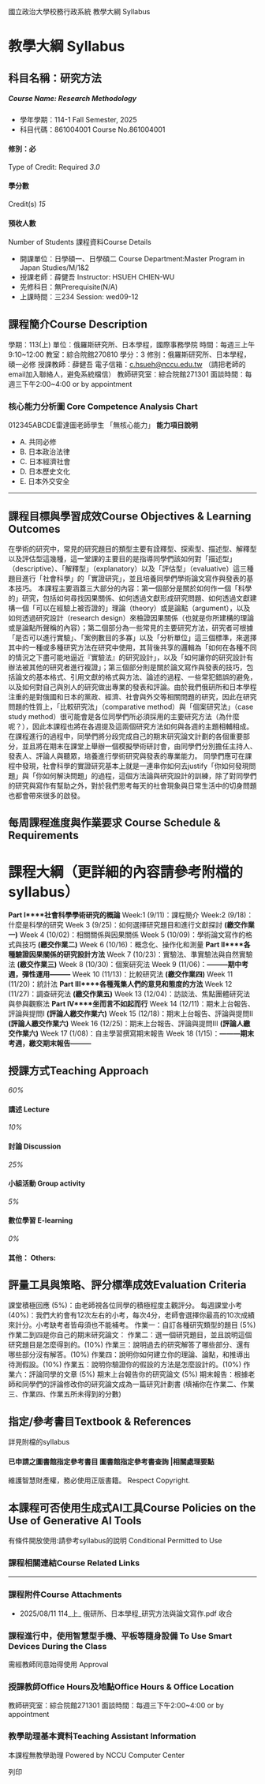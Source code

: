國立政治大學校務行政系統 教學大綱 Syllabus
# 教學大綱 Syllabus
##  科目名稱：研究方法
#####  Course Name: Research Methodology
  * 學年學期：114-1 Fall Semester, 2025 
  * 科目代碼：861004001 Course No.861004001


#### 修別：必
Type of Credit: Required 
_3.0_
#### 學分數
Credit(s)
_15_
#### 預收人數
Number of Students
課程資料Course Details
  * 開課單位：日學碩一、日學碩二 Course Department:Master Program in Japan Studies/M/1&2 
  * 授課老師：薛健吾 Instructor: HSUEH CHIEN-WU 
  * 先修科目：無Prerequisite(N/A)
  * 上課時間：三234 Session: wed09-12


##  課程簡介Course Description
學期：113(上)
單位：俄羅斯研究所、日本學程，國際事務學院
時間：每週三上午9:10~12:00
教室：綜合院館270810
學分：3
修別：俄羅斯研究所、日本學程，碩一必修
授課教師：薛健吾
電子信箱：c.hsueh@nccu.edu.tw
（請把老師的email加入聯絡人，避免系統檔信）
教師研究室：綜合院館271301
面談時間：每週三下午2:00~4:00 or by appointment
###  核心能力分析圖 Core Competence Analysis Chart
012345ABCDE雷達圖老師學生
「無核心能力」 
**能力項目說明**
  * A. 共同必修
  * B. 日本政治法律
  * C. 日本經濟社會
  * D. 日本歷史文化
  * E. 日本外交安全


* * *
##  課程目標與學習成效Course Objectives & Learning Outcomes 
在學術的研究中，常見的研究題目的類型主要有詮釋型、探索型、描述型、解釋型以及評估型這幾種，這一堂課的主要目的是指導同學們該如何對「描述型」（descriptive）、「解釋型」（explanatory）以及「評估型」（evaluative）這三種題目進行「社會科學」的「實證研究」，並且培養同學們學術論文寫作與發表的基本技巧。
本課程主要涵蓋三大部分的內容：第一個部分是關於如何作一個「科學的」研究，包括如何尋找因果關係、如何透過文獻形成研究問題、如何透過文獻建構一個「可以在經驗上被否證的」理論（theory）或是論點（argument），以及如何透過研究設計（research design）來檢證因果關係（也就是你所建構的理論或是論點所聲稱的內容）；第二個部分為一些常見的主要研究方法，研究者可根據「是否可以進行實驗」、「案例數目的多寡」以及「分析單位」這三個標準，來選擇其中的一種或多種研究方法在研究中使用，其背後共享的邏輯為「如何在各種不同的情況之下盡可能地逼近『實驗法』的研究設計」，以及「如何讓你的研究設計有辦法被其他的研究者進行複證」；第三個部分則是關於論文寫作與發表的技巧，包括論文的基本格式、引用文獻的格式與方法、論述的過程、一些常犯錯誤的避免，以及如何對自己與別人的研究做出專業的發表和評論。由於我們俄研所和日本學程注重的是對俄國和日本的黨政、經濟、社會與外交等相關問題的研究，因此在研究問題的性質上，「比較研究法」（comparative method）與「個案研究法」（case study method）很可能會是各位同學們所必須採用的主要研究方法（為什麼呢？），因此本課程也將在各週提及這兩個研究方法如何與各週的主題相輔相成。
在課程進行的過程中，同學們將分段完成自己的期末研究論文計劃的各個重要部分，並且將在期末在課堂上舉辦一個模擬學術研討會，由同學們分別擔任主持人、發表人、評論人與聽眾，培養進行學術研究與發表的專業能力。
同學們應可在課程中發現，社會科學的實證研究基本上就是一連串你如何去justify「你如何發現問題」與「你如何解決問題」的過程，這個方法論與研究設計的訓練，除了對同學們的研究與寫作有幫助之外，對於我們思考每天的社會現象與日常生活中的切身問題也都會帶來很多的啟發。
##  每周課程進度與作業要求 Course Schedule & Requirements
# 課程大綱（更詳細的內容請參考附檔的syllabus）
**Part I****社會科學學術研究的概論**
Week:1 (9/11)：課程簡介
Week:2 (9/18)：什麼是科學的研究
Week 3 (9/25)：如何選擇研究題目和進行文獻探討 **(****繳交作業一****)**
Week 4 (10/02)：相關關係與因果關係
Week 5 (10/09)：學術論文寫作的格式與技巧 **(****繳交作業二****)**
Week 6 (10/16)：概念化、操作化和測量
**Part II****各種驗證因果關係的研究設計方法**
Week 7 (10/23)：實驗法、準實驗法與自然實驗法 **(****繳交作業三****)**
Week 8 (10/30)：個案研究法
Week 9 (11/06)：**―――****期中考週，彈性運用****―――**
Week 10 (11/13)：比較研究法 **(****繳交作業四****)**
Week 11 (11/20)：統計法
**Part III****各種蒐集人們的意見和態度的方法**
Week 12 (11/27)：調查研究法 **(****繳交作業五****)**
Week 13 (12/04)：訪談法、焦點團體研究法與參與觀察法
**Part IV****坐而言不如起而行**
Week 14 (12/11)：期末上台報告、評論與提問I **(****評論人繳交作業六****)**
Week 15 (12/18)：期末上台報告、評論與提問II **(****評論人繳交作業六****)**
Week 16 (12/25)：期末上台報告、評論與提問III **(****評論人繳交作業六****)**
Week 17 (1/08)：自主學習撰寫期末報告
Week 18 (1/15)：**―――****期末考週，繳交期末報告****―――**
##  授課方式Teaching Approach
_60%_
####  講述 Lecture
_10%_
####  討論 Discussion
_25%_
####  小組活動 Group activity
_5%_
####  數位學習 E-learning
_0%_
####  其他： Others:
##  評量工具與策略、評分標準成效Evaluation Criteria
課堂積極回應 (5%)：由老師視各位同學的積極程度主觀評分。
每週課堂小考 (40%)：我們大約會有12次左右的小考，每次4分，老師會選擇你最高的10次成績來計分。小考缺考者皆毋須也不能補考。
作業一：自訂各種研究類型的題目 (5%)
作業二到四是你自己的期末研究論文：
作業二：選一個研究題目，並且說明這個研究題目是怎麼得到的。(10%)
作業三：說明過去的研究解答了哪些部分、還有哪些部分沒有解答。(10%)
作業四：說明你如何建立你的理論、論點，和推導出待測假設。(10%)
作業五：說明你驗證你的假設的方法是怎麼設計的。(10%)
作業六：評論同學的文章 (5%)
期末上台報告你的研究論文 (5%)
期末報告：根據老師和同學們的評論修改你的研究論文成為一篇研究計劃書 (填補你在作業二、作業三、作業四、作業五所未得到的分數)
##  指定/參考書目Textbook & References
詳見附檔的syllabus
####  已申請之圖書館指定參考書目  圖書館指定參考書查詢 |相關處理要點
維護智慧財產權，務必使用正版書籍。 Respect Copyright.
##  本課程可否使用生成式AI工具Course Policies on the Use of Generative AI Tools
有條件開放使用:請參考syllabus的說明 Conditional Permitted to Use 
###  課程相關連結Course Related Links
* * *
###  課程附件Course Attachments
  * 2025/08/11 114_上_ 俄研所、日本學程_研究方法與論文寫作.pdf  收合 


###  課程進行中，使用智慧型手機、平板等隨身設備 To Use Smart Devices During the Class
需經教師同意始得使用  Approval
###  授課教師Office Hours及地點Office Hours & Office Location
教師研究室：綜合院館271301
面談時間：每週三下午2:00~4:00 or by appointment
###  教學助理基本資料Teaching Assistant Information
本課程無教學助理
Powered by NCCU Computer Center
  
列印
